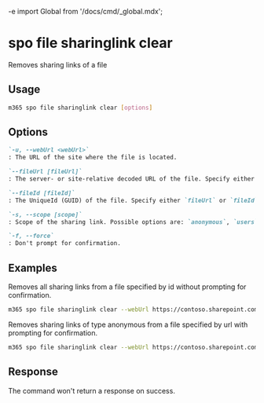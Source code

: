 -e <!-- DISCLAIMER: All secrets, passwords, and sensitive values in this document are examples only and not real credentials. -->
import Global from '/docs/cmd/_global.mdx';

# spo file sharinglink clear

Removes sharing links of a file

## Usage

```sh
m365 spo file sharinglink clear [options]
```

## Options

```md definition-list
`-u, --webUrl <webUrl>`
: The URL of the site where the file is located.

`--fileUrl [fileUrl]`
: The server- or site-relative decoded URL of the file. Specify either `fileUrl` or `fileId` but not both.

`--fileId [fileId]`
: The UniqueId (GUID) of the file. Specify either `fileUrl` or `fileId` but not both.

`-s, --scope [scope]`
: Scope of the sharing link. Possible options are: `anonymous`, `users` or `organization`. If not specified, all links will be removed.

`-f, --force`
: Don't prompt for confirmation.
```

<Global />

## Examples

Removes all sharing links from a file specified by id without prompting for confirmation.

```sh
m365 spo file sharinglink clear --webUrl https://contoso.sharepoint.com/sites/demo --fileId daebb04b-a773-4baa-b1d1-3625418e3234 --force
```

Removes sharing links of type anonymous from a file specified by url with prompting for confirmation.

```sh
m365 spo file sharinglink clear --webUrl https://contoso.sharepoint.com/sites/demo --fileUrl '/sites/demo/Shared Documents/document.docx' --scope anonymous
```

## Response

The command won't return a response on success.
